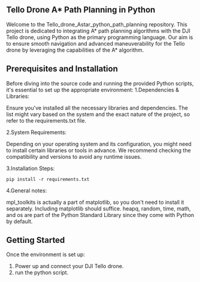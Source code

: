 ## Tello Drone A* Path Planning in Python
Welcome to the Tello_drone_Astar_python_path_planning repository. This project is dedicated to integrating A* path planning algorithms with the DJI Tello drone, using Python as the primary programming language. Our aim is to ensure smooth navigation and advanced maneuverability for the Tello drone by leveraging the capabilities of the A* algorithm.


## Prerequisites and Installation


Before diving into the source code and running the provided Python scripts, it's essential to set up the appropriate environment:
1.Dependencies & Libraries:

Ensure you've installed all the necessary libraries and dependencies. The list might vary based on the system and the exact nature of the project, so refer to the requirements.txt file.


2.System Requirements:

Depending on your operating system and its configuration, you might need to install certain libraries or tools in advance. We recommend checking the compatibility and versions to avoid any runtime issues.

3.Installation Steps: 

```
pip install -r requirements.txt
```
4.General notes:

mpl_toolkits is actually a part of matplotlib, so you don't need to install it separately. Including matplotlib should suffice.
heapq, random, time, math, and os are part of the Python Standard Library since they come with Python by default.

## Getting Started
Once the environment is set up:
1. Power up and connect your DJI Tello drone.
2. run the python script.
